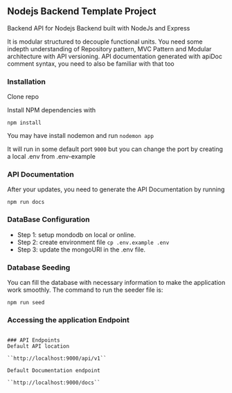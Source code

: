 ## Nodejs Backend Template Project

Backend API for Nodejs Backend built with NodeJs and Express

It is modular structured to decouple functional units. You need some indepth understanding of Repository pattern, MVC Pattern and Modular architecture
with API versioning. API documentation generated with apiDoc comment syntax, you need to also be familiar with that too


### Installation
Clone repo 


Install NPM dependencies with 


``npm install``

You may have install nodemon and run `nodemon app`

It will run in some default port `9000` but you can change the port by creating a local .env from .env-example

### API Documentation
After your updates, you need to generate the API Documentation by running

````npm run docs````

### DataBase Configuration

- Step 1: setup mondodb on local or  online. 
- Step 2: create environment file `cp .env.example .env`
- Step 3: update the mongoURI in the .env file.  

### Database Seeding 
You can fill the database with necessary information to make the application work smoothly.
The command to run the seeder file is:

````npm run seed````

### Accessing the application Endpoint 

````

### API Endpoints
Default API location 

``http://localhost:9000/api/v1``

Default Documentation endpoint 

``http://localhost:9000/docs``

